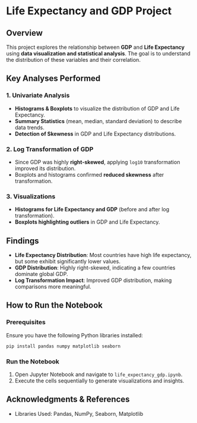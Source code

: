 # Life Expectancy and GDP Project

## Overview
This project explores the relationship between **GDP** and **Life Expectancy** using **data visualization and statistical analysis**. The goal is to understand the distribution of these variables and their correlation.

## Key Analyses Performed
### 1. **Univariate Analysis**
- **Histograms & Boxplots** to visualize the distribution of GDP and Life Expectancy.
- **Summary Statistics** (mean, median, standard deviation) to describe data trends.
- **Detection of Skewness** in GDP and Life Expectancy distributions.

### 2. **Log Transformation of GDP**
- Since GDP was highly **right-skewed**, applying `log10` transformation improved its distribution.
- Boxplots and histograms confirmed **reduced skewness** after transformation.

### 3. **Visualizations**
- **Histograms for Life Expectancy and GDP** (before and after log transformation).
- **Boxplots highlighting outliers** in GDP and Life Expectancy.

## Findings
- **Life Expectancy Distribution**: Most countries have high life expectancy, but some exhibit significantly lower values.
- **GDP Distribution**: Highly right-skewed, indicating a few countries dominate global GDP.
- **Log Transformation Impact**: Improved GDP distribution, making comparisons more meaningful.

## How to Run the Notebook
### Prerequisites
Ensure you have the following Python libraries installed:
```bash
pip install pandas numpy matplotlib seaborn
```
### Run the Notebook
1. Open Jupyter Notebook and navigate to `life_expectancy_gdp.ipynb`.
2. Execute the cells sequentially to generate visualizations and insights.

## Acknowledgments & References
- Libraries Used: Pandas, NumPy, Seaborn, Matplotlib


